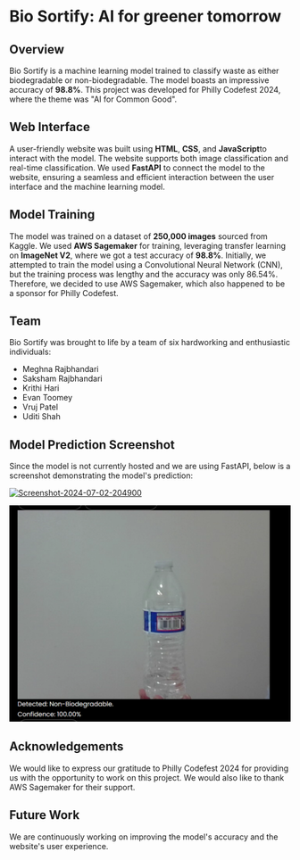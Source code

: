 # Bio Sortify: AI for greener tomorrow

## Overview
Bio Sortify is a machine learning model trained to classify waste as either biodegradable or non-biodegradable. The model boasts an impressive accuracy of **98.8%**. This project was developed for Philly Codefest 2024, where the theme was "AI for Common Good". 

## Web Interface
A user-friendly website was built using **HTML**, **CSS**, and **JavaScript**to interact with the model. The website supports both image classification and real-time classification. We used **FastAPI** to connect the model to the website, ensuring a seamless and efficient interaction between the user interface and the machine learning model.

## Model Training
The model was trained on a dataset of **250,000 images** sourced from Kaggle. We used **AWS Sagemaker** for training, leveraging transfer learning on **ImageNet V2**, where we got a test accuracy of **98.8%**. Initially, we attempted to train the model using a Convolutional Neural Network (CNN), but the training process was lengthy and the accuracy was only 86.54%. Therefore, we decided to use AWS Sagemaker, which also happened to be a sponsor for Philly Codefest.

## Team
Bio Sortify was brought to life by a team of six hardworking and enthusiastic individuals:
- Meghna Rajbhandari
- Saksham Rajbhandari
- Krithi Hari
- Evan Toomey
- Vruj Patel
- Uditi Shah

## Model Prediction Screenshot
Since the model is not currently hosted and we are using FastAPI, below is a screenshot demonstrating the model's prediction:

<a href="https://ibb.co/XzvkQr2"><img src="https://i.ibb.co/2jfY91n/Screenshot-2024-07-02-204900.png" alt="Screenshot-2024-07-02-204900" border="0"></a>


[![Watch the video](https://github.com/MR7182/Bio-Sortify/blob/main/thumbnail.png)](https://github.com/MR7182/Bio-Sortify/blob/main/video.mp4)

## Acknowledgements
We would like to express our gratitude to Philly Codefest 2024 for providing us with the opportunity to work on this project. We would also like to thank AWS Sagemaker for their support.

## Future Work
We are continuously working on improving the model's accuracy and the website's user experience.
